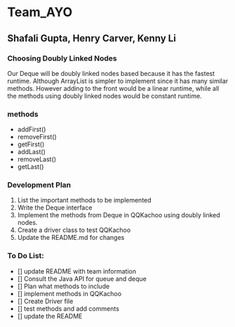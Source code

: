 # Team_AYO
## Shafali Gupta, Henry Carver, Kenny Li
### Choosing Doubly Linked Nodes
Our Deque will be doubly linked nodes based because it has the fastest runtime. Although ArrayList is simpler to implement
since it has many similar methods. However adding to the front would be a linear runtime, while all the methods using doubly linked nodes would be constant runtime.

### methods
* addFirst()
* removeFirst()
* getFirst()
* addLast()
* removeLast()
* getLast()

### Development Plan
1. List the important methods to be implemented
2. Write the Deque interface
3. Implement the methods from Deque in QQKachoo using doubly linked nodes.
4. Create a driver class to test QQKachoo
5. Update the README.md for changes

### To Do List:
- [] update README with team information
- [] Consult the Java API for queue and deque
- [] Plan what methods to include
- [] implement methods in QQKachoo
- [] Create Driver file
- [] test methods and add comments
- [] update the README
